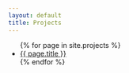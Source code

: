 ```yaml
---
layout: default
title: Projects
---
```


<ul>
{% for page in site.projects %}
  <li><a href="{{ page.url }}">{{ page.title }}</a></li>
{% endfor %}
</ul>